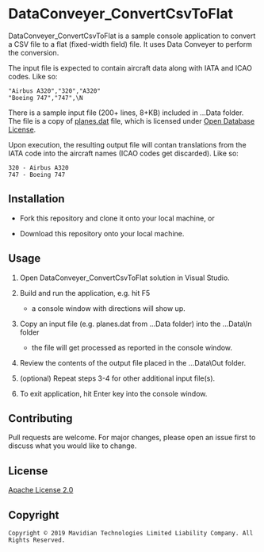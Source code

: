 # DataConveyer_ConvertCsvToFlat

DataConveyer_ConvertCsvToFlat is a sample console application to convert a CSV file to a flat (fixed-width field) file.
It uses Data Conveyer to perform the conversion.

The input file is expected to contain aircraft data along with IATA and ICAO codes. Like so:

```
"Airbus A320","320","A320"
"Boeing 747","747",\N
```

There is a sample input file (200+ lines, 8+KB) included in ...Data folder. The file is a copy of
[planes.dat](https://github.com/jpatokal/openflights/blob/master/data/planes.dat) file, which is
licensed under [Open Database License](https://github.com/jpatokal/openflights/blob/master/data/LICENSE).

Upon execution, the resulting output file will contan translations from the IATA code into the aircraft names (ICAO codes get discarded).
Like so:

```
320 - Airbus A320
747 - Boeing 747
```

## Installation

* Fork this repository and clone it onto your local machine, or

* Download this repository onto your local machine.

## Usage

1. Open DataConveyer_ConvertCsvToFlat solution in Visual Studio.

2. Build and run the application, e.g. hit F5

    - a console window with directions will show up.

3. Copy an input file (e.g. planes.dat from  ...Data folder) into the ...Data\In folder

    - the file will get processed as reported in the console window.

4. Review the contents of the output file placed in the ...Data\Out folder.

5. (optional) Repeat steps 3-4 for other additional input file(s).

6. To exit application, hit Enter key into the console window.

## Contributing  

Pull requests are welcome. For major changes, please open an issue first to discuss what you would like to change.

## License

[Apache License 2.0](https://choosealicense.com/licenses/apache-2.0/)

## Copyright

```
Copyright © 2019 Mavidian Technologies Limited Liability Company. All Rights Reserved.
```

